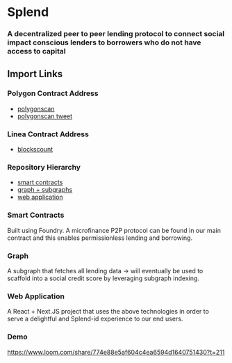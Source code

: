 # Splend

### A decentralized peer to peer lending protocol to connect social impact conscious lenders to borrowers who do not have access to capital

## Import Links

### Polygon Contract Address

-   [polygonscan](https://polygonscan.com/address/0xf5063e5f37645ed22dd2db8668a86e49373a5ef1)
-   [polygonscan tweet](https://twitter.com/spencerperkins_/status/1647233020225798150)

### Linea Contract Address

-   [blockscount]()

### Repository Hierarchy

-   [smart contracts](https://github.com/spennyp/eth-tokyo-hackathon/tree/main/contracts)
-   [graph + subgraphs](https://github.com/spennyp/eth-tokyo-hackathon/tree/main/subgraph)
-   [web application](https://github.com/spennyp/eth-tokyo-hackathon/tree/main/web)

### Smart Contracts

Built using Foundry. A microfinance P2P protocol can be found in our main contract and this enables permissionless lending and borrowing.

### Graph

A subgraph that fetches all lending data -> will eventually be used to scaffold into a social credit score by leveraging subgraph indexing.

### Web Application

A React + Next.JS project that uses the above technologies in order to serve a delightful and Splend-id experience to our end users.

### Demo

https://www.loom.com/share/774e88e5af604c4ea6594d1640751430?t=211
